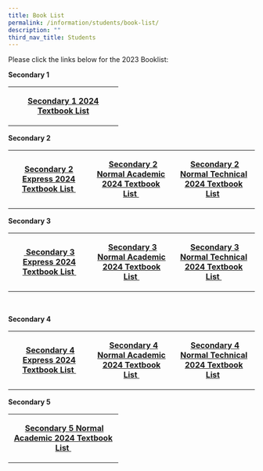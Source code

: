 ```yaml
---
title: Book List
permalink: /information/students/book-list/
description: ""
third_nav_title: Students
---
```

<p>Please click the links below for the 2023 Booklist:</p>
<p><strong>Secondary 1</strong></p>
<table width="0">
<tbody>
<tr>
<td style="text-align: center;" width="209">

<p><strong><a href="/files/Information/Students/BookList/2024/2024_dmss_s1_booklist.pdf">Secondary 1 2024 Textbook List</a></strong></p>
</td>
</tr>
</tbody>
</table>

<p><strong>Secondary 2</strong></p>
<table width="0">
<tbody>
<tr>
<td style="text-align: center;" width="209">
<p><strong><a href="/files/Information/Students/BookList/2024/2024_dmss_s2exp_booklist.pdf">Secondary 2 Express 2024 Textbook List&nbsp;</a></strong></p>
</td>
<td style="text-align: center;" width="209">
<p>&nbsp;<strong>&nbsp;<a href="/files/Information/Students/BookList/2024/2024_dmss_s2na_booklist.pdf">Secondary 2 Normal Academic 2024 Textbook List&nbsp;</a></strong></p>
</td>

	
<td style="text-align: center;" width="209">
<p>&nbsp;<strong><a href="/files/Information/Students/BookList/2024/2024_dmss_s2nt_booklist.pdf">Secondary 2 Normal Technical 2024 Textbook List</a>&nbsp;</strong></p>
</td>
</tr>
</tbody>
</table>
<p><strong>Secondary 3</strong></p>
<table width="0">
<tbody>
<tr>
<td style="text-align: center;" width="209">
<p><strong><a href="/files/Information/Students/BookList/2024/2024_dmss_s3exp_booklist.pdf">&nbsp;Secondary 3 Express 2024 Textbook List&nbsp;</a></strong></p>
</td>
<td style="text-align: center;" width="209">
<p>&nbsp;<strong><a href="/files/Information/Students/BookList/2024/2024_dmss_s3na_booklist.pdf">Secondary 3 Normal Academic 2024 Textbook List&nbsp;</a></strong></p>
</td>
<td style="text-align: center;" width="209">
<p>&nbsp;<strong><a href="/files/Information/Students/BookList/2024/2024_dmss_s3nt_booklist.pdf">Secondary 3 Normal Technical 2024 Textbook List&nbsp;</a></strong></p>
</td>
</tr>
</tbody>
</table>
<p>&nbsp;</p>
<p><strong>Secondary 4</strong></p>
<table width="0">
<tbody>
<tr>
<td width="209">
<p style="text-align: center;"><strong>&nbsp;<a href="/files/Information/Students/BookList/2024/2024_dmss_s4exp_booklist.pdf">Secondary 4 Express 2024 Textbook List&nbsp;</a></strong></p>
</td>
<td width="209">
<p style="text-align: center;">&nbsp;<strong>&nbsp;<a href="/files/Information/Students/BookList/2024/2024_dmss_s4na_booklist.pdf">Secondary 4 Normal Academic 2024 Textbook List&nbsp;</a></strong></p>
</td>
<td width="209">
<p style="text-align: center;">&nbsp;<strong><a href="/files/Information/Students/BookList/2024/2024_dmss_s4nt_booklist.pdf">Secondary 4 Normal Technical 2024 Textbook List</a>&nbsp;</strong></p>
</td>
</tr>
</tbody>
</table>
<p><strong>Secondary 5</strong></p>
<table width="0">
<tbody>
<tr>
<td width="209">
<p style="text-align: center;"><strong>&nbsp;<a href="/files/Information/Students/BookList/2024/2024_dmss_s5na_booklist.pdf">Secondary 5 Normal Academic 2024 Textbook List&nbsp;</a></strong></p>
</td>
</tr>
</tbody>
</table>